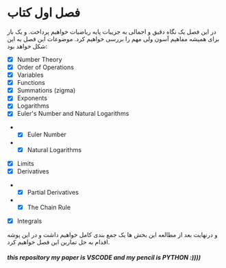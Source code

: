 # فصل اول کتاب

در این فصل یک نگاه دقیق و اجمالی به جزییات  پایه ریاضیات خواهیم پرداخت. و یک بار برای همیشه مفاهیم آسون ولی مهم را بررسی خواهیم کرد.
موضوعات این فصل به این شکل خواهد بود:

- [X] Number Theory
- [X] Order of Operations
- [X] Variables
- [X] Functions
- [X] Summations (zigma)
- [X] Exponents
- [X] Logarithms
- [X] Euler's Number and Natural Logarithms
- - [X] Euler Number
- - [X] Natural Logarithms
- [X] Limits
- [X] Derivatives
- - [X] Partial Derivatives
- - [X] The Chain Rule
- [X] Integrals

و درنهایت بعد از مطالعه این بخش ها یک جمع بندی کامل خواهیم داشت و در این پوشه اقدام به حل تمارین این فصل خواهیم کرد.

##### this repository my paper is VSCODE and my pencil is PYTHON :))))
